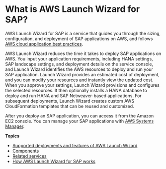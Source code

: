 # What is AWS Launch Wizard for SAP?<a name="what-is-launch-wizard-sap"></a>

AWS Launch Wizard for SAP is a service that guides you through the sizing, configuration, and deployment of SAP applications on AWS, and follows [AWS cloud application best practices](https://d1.awsstatic.com/whitepapers/AWS_Cloud_Best_Practices.pdf)\.

AWS Launch Wizard reduces the time it takes to deploy SAP applications on AWS\. You input your application requirements, including HANA settings, SAP landscape settings, and deployment details on the service console, and Launch Wizard identifies the AWS resources to deploy and run your SAP application\. Launch Wizard provides an estimated cost of deployment, and you can modify your resources and instantly view the updated cost\. When you approve your settings, Launch Wizard provisions and configures the selected resources\. It then optionally installs a HANA database to deploy and run HANA and SAP Netweaver\-based applications\. For subsequent deployments, Launch Wizard creates custom AWS CloudFormation templates that can be reused and customized\.

After you deploy an SAP application, you can access it from the Amazon EC2 console\. You can manage your SAP applications with [AWS Systems Manager](https://docs.aws.amazon.com/systems-manager/latest/userguide/what-is-systems-manager.html)\.

**Topics**
+ [Supported deployments and features of AWS Launch Wizard](launch-wizard-sap-deployments.md)
+ [Components](launch-wizard-sap-components.md)
+ [Related services](related-services-sap.md)
+ [How AWS Launch Wizard for SAP works](how-launch-wizard-sap-works.md)
